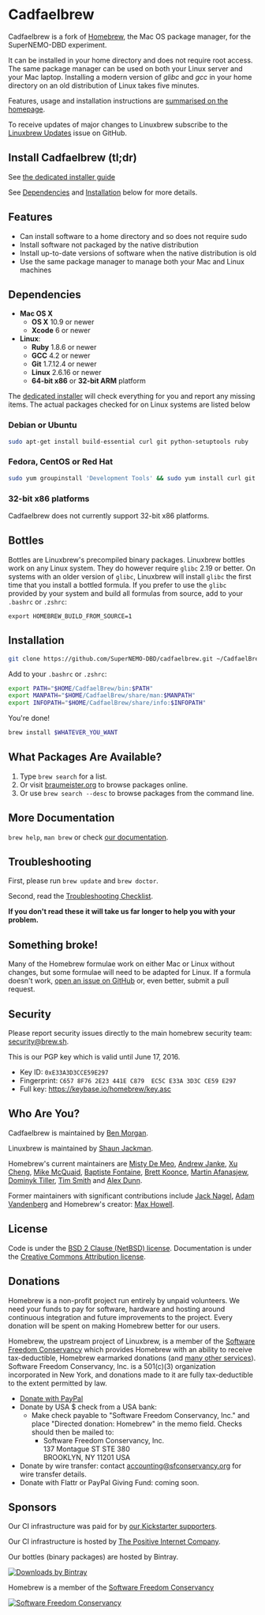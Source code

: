 # Cadfaelbrew

Cadfaelbrew is a fork of [Homebrew](http://brew.sh), the Mac OS package manager, for the SuperNEMO-DBD experiment.

It can be installed in your home directory and does not require root access. The same package manager can be used on both your Linux server and your Mac laptop. Installing a modern version of *glibc* and *gcc* in your home directory on an old distribution of Linux takes five minutes.

Features, usage and installation instructions are [summarised on the homepage](http://linuxbrew.sh).

To receive updates of major changes to Linuxbrew subscribe to the [Linuxbrew Updates](https://github.com/Linuxbrew/linuxbrew/issues/864) issue on GitHub.

Install Cadfaelbrew (tl;dr)
--------------------------
See [the dedicated installer guide](https://github.com/SuperNEMO-DBD/cadfael-installer)

See [Dependencies](#dependencies) and [Installation](#installation) below for more details.

Features
--------
+ Can install software to a home directory and so does not require sudo
+ Install software not packaged by the native distribution
+ Install up-to-date versions of software when the native distribution is old
+ Use the same package manager to manage both your Mac and Linux machines

Dependencies
------------
+ **Mac OS X**
  + **OS X** 10.9 or newer 
  + **Xcode** 6 or newer 
+ **Linux**:
  * **Ruby** 1.8.6 or newer
  + **GCC** 4.2 or newer
  * **Git** 1.7.12.4 or newer
  + **Linux** 2.6.16 or newer
  + **64-bit x86** or **32-bit ARM** platform

The [dedicated installer](https://github.com/SuperNEMO-DBD/cadfael-installer) will check everything for you
and report any missing items. The actual packages checked for on Linux systems are listed below

### Debian or Ubuntu

```sh
sudo apt-get install build-essential curl git python-setuptools ruby
```

### Fedora, CentOS or Red Hat

```sh
sudo yum groupinstall 'Development Tools' && sudo yum install curl git irb python-setuptools ruby
```

### 32-bit x86 platforms

Cadfaelbrew does not currently support 32-bit x86 platforms. 

Bottles
-------

Bottles are Linuxbrew's precompiled binary packages. Linuxbrew bottles work on any Linux system. They do however require `glibc` 2.19 or better. On systems with an older version of `glibc`, Linuxbrew will install `glibc` the first time that you install a bottled formula. If you prefer to use the `glibc` provided by your system and build all formulas from source, add to your `.bashrc` or `.zshrc`:

`export HOMEBREW_BUILD_FROM_SOURCE=1`

Installation
------------
```sh
git clone https://github.com/SuperNEMO-DBD/cadfaelbrew.git ~/CadfaelBrew
```

Add to your `.bashrc` or `.zshrc`:

```sh
export PATH="$HOME/CadfaelBrew/bin:$PATH"
export MANPATH="$HOME/CadfaelBrew/share/man:$MANPATH"
export INFOPATH="$HOME/CadfaelBrew/share/info:$INFOPATH"
```

You're done!

```sh
brew install $WHATEVER_YOU_WANT
```

## What Packages Are Available?
1. Type `brew search` for a list.
2. Or visit [braumeister.org](http://braumeister.org) to browse packages online.
3. Or use `brew search --desc` to browse packages from the command line.

## More Documentation
`brew help`, `man brew` or check [our documentation](https://github.com/SuperNEMO-DBD/cadfaelbrew/tree/master/share/doc/homebrew#readme).

## Troubleshooting
First, please run `brew update` and `brew doctor`.

Second, read the [Troubleshooting Checklist](https://github.com/SuperNEMO-DBD/cadfaelbrew/blob/master/share/doc/homebrew/Troubleshooting.md#troubleshooting).

**If you don't read these it will take us far longer to help you with your problem.**

## Something broke!

Many of the Homebrew formulae work on either Mac or Linux without changes, but some formulae will need to be adapted for Linux. If a formula doesn't work, [open an issue on GitHub](https://github.com/SuperNEMO-DBD/cadfaelbrew/issues) or, even better, submit a pull request.

## Security
Please report security issues directly to the main homebrew security team: security@brew.sh.

This is our PGP key which is valid until June 17, 2016.
* Key ID: `0xE33A3D3CCE59E297`
* Fingerprint: `C657 8F76 2E23 441E C879  EC5C E33A 3D3C CE59 E297`
* Full key: https://keybase.io/homebrew/key.asc

## Who Are You?
Cadfaelbrew is maintained by [Ben Morgan](https://github.com/drbenmorgan).

Linuxbrew is maintained by [Shaun Jackman](https://github.com/sjackman).

Homebrew's current maintainers are [Misty De Meo](https://github.com/mistydemeo), [Andrew Janke](https://github.com/apjanke), [Xu Cheng](https://github.com/xu-cheng), [Mike McQuaid](https://github.com/mikemcquaid), [Baptiste Fontaine](https://github.com/bfontaine), [Brett Koonce](https://github.com/asparagui), [Martin Afanasjew](https://github.com/UniqMartin), [Dominyk Tiller](https://github.com/DomT4), [Tim Smith](https://github.com/tdsmith) and [Alex Dunn](https://github.com/dunn).

Former maintainers with significant contributions include [Jack Nagel](https://github.com/jacknagel), [Adam Vandenberg](https://github.com/adamv) and Homebrew's creator: [Max Howell](https://github.com/mxcl).

## License
Code is under the [BSD 2 Clause (NetBSD) license](https://github.com/Homebrew/homebrew/tree/master/LICENSE.txt).
Documentation is under the [Creative Commons Attribution license](https://creativecommons.org/licenses/by/4.0/).

## Donations
Homebrew is a non-profit project run entirely by unpaid volunteers. We need your funds to pay for software, hardware and hosting around continuous integration and future improvements to the project. Every donation will be spent on making Homebrew better for our users.

Homebrew, the upstream project of Linuxbrew, is a member of the [Software Freedom Conservancy](http://sfconservancy.org) which provides Homebrew with an ability to receive tax-deductible, Homebrew earmarked donations (and [many other services](http://sfconservancy.org/members/services/)). Software Freedom Conservancy, Inc. is a 501(c)(3) organization incorporated in New York, and donations made to it are fully tax-deductible to the extent permitted by law.

- [Donate with PayPal](https://www.paypal.com/cgi-bin/webscr?cmd=_s-xclick&hosted_button_id=V6ZE57MJRYC8L)
- Donate by USA $ check from a USA bank:
  - Make check payable to "Software Freedom Conservancy, Inc." and place "Directed donation: Homebrew" in the memo field.  Checks should then be mailed to:
    - Software Freedom Conservancy, Inc.  
      137 Montague ST  STE 380  
      BROOKLYN, NY 11201             USA  
- Donate by wire transfer: contact accounting@sfconservancy.org for wire transfer details.
- Donate with Flattr or PayPal Giving Fund: coming soon.

## Sponsors
Our CI infrastructure was paid for by [our Kickstarter supporters](https://github.com/Homebrew/homebrew/blob/master/share/doc/homebrew/Kickstarter-Supporters.md).

Our CI infrastructure is hosted by [The Positive Internet Company](http://www.positive-internet.com).

Our bottles (binary packages) are hosted by Bintray.

[![Downloads by Bintray](https://bintray.com/docs/images/downloads_by_bintray_96.png)](https://bintray.com/homebrew)

Homebrew is a member of the [Software Freedom Conservancy](https://sfconservancy.org)

[![Software Freedom Conservancy](https://sfconservancy.org/img/conservancy_64x64.png)](https://sfconservancy.org)
